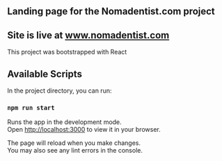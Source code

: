 ## Landing page for the Nomadentist.com project

## Site is live at www.nomadentist.com

This project was bootstrapped with React 

## Available Scripts

In the project directory, you can run:

### `npm run start`

Runs the app in the development mode.\
Open [http://localhost:3000](http://localhost:3000) to view it in your browser.

The page will reload when you make changes.\
You may also see any lint errors in the console.
